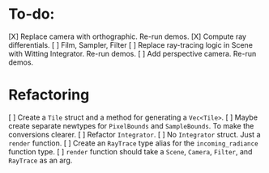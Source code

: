 # To-do:

[X] Replace camera with orthographic. Re-run demos.
[X] Compute ray differentials.
[ ] Film, Sampler, Filter
[ ] Replace ray-tracing logic in Scene with Witting Integrator. Re-run demos. 
[ ] Add perspective camera. Re-run demos.

# Refactoring

[ ] Create a `Tile` struct and a method for generating a `Vec<Tile>`.
[ ] Maybe create separate newtypes for `PixelBounds` and `SampleBounds`. To make the conversions clearer.
[ ] Refactor `Integrator`.
    [ ] No `Integrator` struct. Just a `render` function.
    [ ] Create an `RayTrace` type alias for the `incoming_radiance` function type.
    [ ] `render` function should take a `Scene`, `Camera`, `Filter`, and `RayTrace` as an arg.